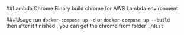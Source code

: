 ##Lambda Chrome Binary
build chrome for AWS Lambda environment

###Usage
run `docker-compose up -d` or `docker-compose up --build`  
then after it finished , you can get the chrome from folder `./dist`